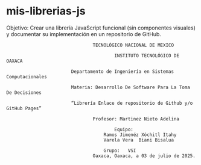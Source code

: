 # mis-librerias-js
Objetivo: Crear una librería JavaScript funcional (sin componentes visuales) y documentar su implementación en un repositorio de GitHub.
								
									TECNOLÓGICO NACIONAL DE MEXICO
	
                 							INSTITUTO TECNOLÓGICO DE OAXACA			

							Departamento de Ingeniería en Sistemas Computacionales

							Materia: Desarrollo De Software Para La Toma De Decisiones

							“Librería Enlace de repositorio de Github y/o GitHub Pages”

									Profesor: Martinez Nieto Adelina
		
											Equipo: 
										Ramos Jimenéz Xóchitl Itahy
										Varela Vera  Biani Bisalua

										Grupo:   VSI
									Oaxaca, Oaxaca, a 03 de julio de 2025.


